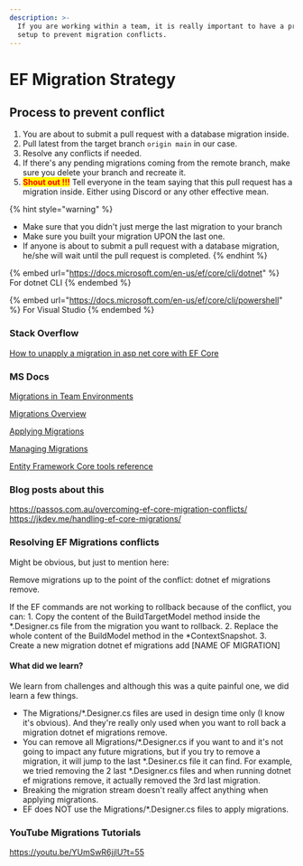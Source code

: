 ```yaml
---
description: >-
  If you are working within a team, it is really important to have a process
  setup to prevent migration conflicts.
---
```


# EF Migration Strategy

## Process to prevent conflict

1. You are about to submit a pull request with a database migration inside.
2. Pull latest from the target branch `origin main` in our case.
3. Resolve any conflicts if needed.
4. If there's any pending migrations coming from the remote branch, make sure you delete your branch and recreate it.
5. <mark style="color:red;">**Shout out !!!**</mark> Tell everyone in the team saying that this pull request has a migration inside. Either using Discord or any other effective mean.

{% hint style="warning" %}
* Make sure that you didn't just merge the last migration to your branch
* Make sure you built your migration UPON the last one.
* If anyone is about to submit a pull request with a database migration, he/she will wait until the pull request is completed.
{% endhint %}

{% embed url="https://docs.microsoft.com/en-us/ef/core/cli/dotnet" %}
For dotnet CLI
{% endembed %}

{% embed url="https://docs.microsoft.com/en-us/ef/core/cli/powershell" %}
&#x20;For Visual Studio
{% endembed %}

### Stack Overflow

[How to unapply a migration in asp net core with EF Core](https://stackoverflow.com/questions/38192450/how-to-unapply-a-migration-in-asp-net-core-with-ef-core)

### MS Docs

[Migrations in Team Environments](https://docs.microsoft.com/en-us/ef/core/managing-schemas/migrations/teams)

[Migrations Overview](https://docs.microsoft.com/en-us/ef/core/managing-schemas/migrations/?tabs=dotnet-core-cli)&#x20;

[Applying Migrations](https://docs.microsoft.com/en-us/ef/core/managing-schemas/migrations/applying?tabs=dotnet-core-cli)

[Managing Migrations](https://docs.microsoft.com/en-us/ef/core/managing-schemas/migrations/managing?tabs=dotnet-core-cli)

[Entity Framework Core tools reference](https://docs.microsoft.com/en-us/ef/core/cli/)

### Blog posts about this

https://passos.com.au/overcoming-ef-core-migration-conflicts/ https://jkdev.me/handling-ef-core-migrations/

### Resolving EF Migrations conflicts

Might be obvious, but just to mention here:

Remove migrations up to the point of the conflict: dotnet ef migrations remove.

If the EF commands are not working to rollback because of the conflict, you can: 1. Copy the content of the BuildTargetModel method inside the \*.Designer.cs file from the migration you want to rollback. 2. Replace the whole content of the BuildModel method in the \*ContextSnapshot. 3. Create a new migration dotnet ef migrations add \[NAME OF MIGRATION]

#### What did we learn?

We learn from challenges and although this was a quite painful one, we did learn a few things.

* The Migrations/\*.Designer.cs files are used in design time only (I know it's obvious). And they're really only used when you want to roll back a migration dotnet ef migrations remove.
* You can remove all Migrations/\*.Designer.cs if you want to and it's not going to impact any future migrations, but if you try to remove a migration, it will jump to the last \*.Desiner.cs file it can find. For example, we tried removing the 2 last \*.Designer.cs files and when running dotnet ef migrations remove, it actually removed the 3rd last migration.
* Breaking the migration stream doesn't really affect anything when applying migrations.
* EF does NOT use the Migrations/\*.Designer.cs files to apply migrations.

### YouTube Migrations Tutorials

https://youtu.be/YUmSwR6jjlU?t=55
